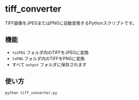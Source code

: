 # tiff_converter

TIFF画像をJPEGまたはPNGに自動変換するPythonスクリプトです。

## 機能
- `toJPEG` フォルダ内のTIFFをJPEGに変換
- `toPNG` フォルダ内のTIFFをPNGに変換
- すべて `output` フォルダに保存されます

## 使い方
```bash
python tiff_converter.py
